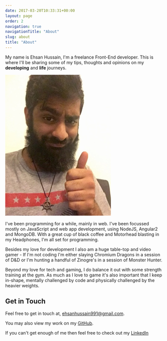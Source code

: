 ```yaml
---
date: 2017-03-20T10:33:31+00:00
layout: page
order: 2
navigation: true
navigationTitle: "About"
slug: about
title: "About"
---
```



My name is Ehsan Hussain, I'm a freelance Front-End developer. This is where I'll be sharing some of my tips,
thoughts and opinions on my **developing** and **life** journeys.

![Avatar](./_assets/img/avatar.jpg)

I've been programming for a while, mainly in web. I've been focussed mostly on JavaScript and web app development, using NodeJS, Angular2 and MongoDB. With a great cup of black coffee and Motorhead blasting in my Headphones, I'm all set for programming.

Besides my love for development I also am a huge table-top and video gamer - If I'm not coding I'm either slaying Chromium Dragons in a session of D&D or I'm hunting a handful of Zinogre's in a session of Monster Hunter.

Beyond my love for tech and gaming, I do balance it out with some strength training at the gym. As much as I love to game it's also important that I keep in-shape, mentally challenged by code and physically challenged by the heavier weights. 

## Get in Touch

Feel free to get in touch at, [ehsanhussain991@gmail.com](mailto:ehsanhussain991@gmail.com).

You may also view my work on my [GitHub](https://github.com/ehsanh06).

If you can't get enough of me then feel free to check out my [LinkedIn](https://www.linkedin.com/in/ehsanh06)